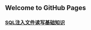 ## Welcome to GitHub Pages

### [SQL注入文件读写基础知识](https://chengmj.github.io/blog/sqli-labs/SQL%E7%9B%B2%E6%B3%A8%E5%9F%BA%E7%A1%80%E7%9F%A5%E8%AF%86)

